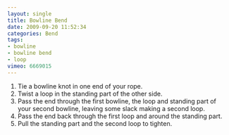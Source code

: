```yaml
---
layout: single
title: Bowline Bend
date: 2009-09-20 11:52:34
categories: Bend
tags:
- bowline
- bowline bend
- loop
vimeo: 6669015
---
```


1. Tie a bowline knot in one end of your rope.
1. Twist a loop in the standing part of the other side.
1. Pass the end through the first bowline, the loop and standing part of your second bowline, leaving some slack making a second loop.
1. Pass the end back through the first loop and around the standing part.
1. Pull the standing part and the second loop to tighten.

